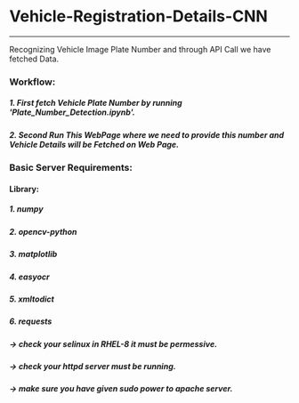 # Vehicle-Registration-Details-CNN
----------------------------------
Recognizing Vehicle Image Plate Number and through API Call we have fetched Data.

### Workflow:

##### 1. First fetch Vehicle Plate Number by running 'Plate_Number_Detection.ipynb'.
##### 2. Second Run This WebPage where we need to provide this number and Vehicle Details will be Fetched on Web Page.


### Basic Server Requirements:

#### Library:

##### 1. numpy 
##### 2. opencv-python
##### 3. matplotlib
##### 4. easyocr
##### 5. xmltodict
##### 6. requests

##### -> check your selinux in RHEL-8 it must be permessive.
##### -> check your httpd server must be running.
##### -> make sure you have given sudo power to apache server.

